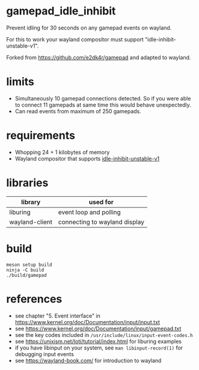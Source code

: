 # gamepad_idle_inhibit

Prevent idling for 30 seconds on any gamepad events on wayland.

For this to work your wayland compositor must support "idle-inhibit-unstable-v1".

Forked from https://github.com/e2dk4r/gamepad and adapted to wayland.

# limits

- Simultaneously 10 gamepad connections detected. So if you were able to connect 11 gamepads at same time this would behave unexpectedly.
- Can read events from maximum of 250 gamepads.

# requirements

- Whopping 24 + 1 kilobytes of memory
- Wayland compositor that supports [idle-inhibit-unstable-v1](https://wayland.app/protocols/idle-inhibit-unstable-v1#compositor-support)

# libraries

| library        | used for                            |
|----------------|-------------------------------------|
| liburing       | event loop and polling              |
| wayland-client | connecting to wayland display       |

# build

```
meson setup build
ninja -C build
./build/gamepad
```

# references

- see chapter "5. Event interface" in https://www.kernel.org/doc/Documentation/input/input.txt
- see https://www.kernel.org/doc/Documentation/input/gamepad.txt
- see the key codes included in `/usr/include/linux/input-event-codes.h`
- see https://unixism.net/loti/tutorial/index.html for liburing examples
- if you have libinput on your system, see `man libinput-record(1)` for debugging input events
- see https://wayland-book.com/ for introduction to wayland
